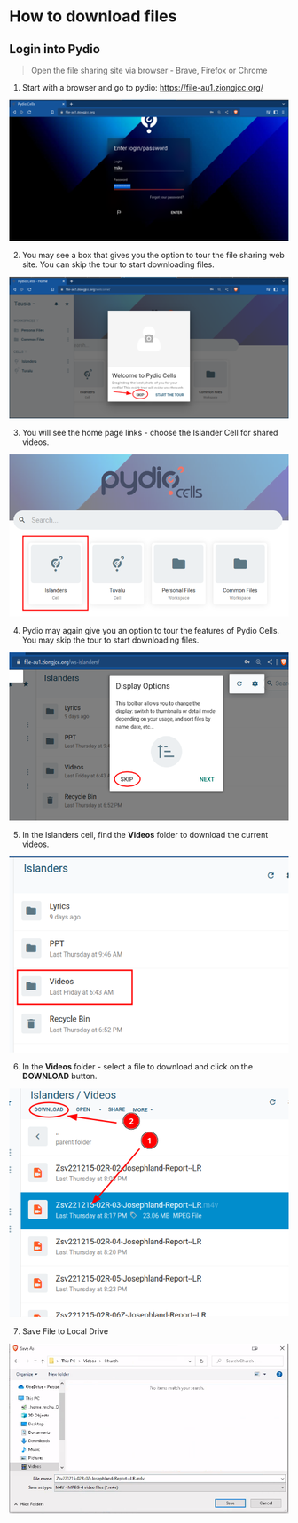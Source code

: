# How to download files

## Login into Pydio

> Open the file sharing site via browser - Brave, Firefox or Chrome

1. Start with a browser and go to pydio: https://file-au1.ziongjcc.org/

![Login Page](./images/login.png)

2. You may see a box that gives you the option to tour the file sharing web site. You can skip the tour to start downloading files.

![Display Options](./images/Tour.png)


3. You will see the home page links - choose the Islander Cell for shared videos.

![Home Page](./images/HomeLinks.png)

4. Pydio may again give you an option to tour the features of Pydio Cells. You may skip the tour to start downloading files.

![Home Page](./images/displayOptions.png)

5. In the Islanders cell, find the __Videos__ folder to download the current videos.

![Home Page](./images/Islanders.png)

6. In the __Videos__ folder - select a file to download and click on the __DOWNLOAD__ button.

![Home Page](./images/IslanderVideos.png)

7. Save File to Local Drive

![Home Page](./images/SaveFile.png)

